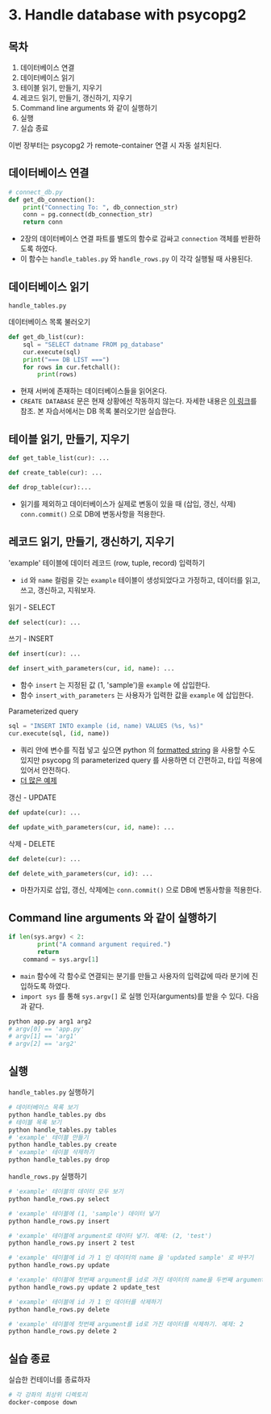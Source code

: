 # 3. Handle database with psycopg2

## 목차
1. 데이터베이스 연결
1. 데이터베이스 읽기
1. 테이블 읽기, 만들기, 지우기
1. 레코드 읽기, 만들기, 갱신하기, 지우기
1. Command line arguments 와 같이 실행하기
1. 실행
1. 실습 종료

이번 장부터는 psycopg2 가 remote-container 연결 시 자동 설치된다.
## 데이터베이스 연결
```python
# connect_db.py
def get_db_connection():
    print("Connecting To: ", db_connection_str)
    conn = pg.connect(db_connection_str)
    return conn
```
- 2장의 데이터베이스 연결 파트를 별도의 함수로 감싸고 <code>connection</code> 객체를 반환하도록 하였다.
- 이 함수는 <code>handle_tables.py</code> 와 <code>handle_rows.py</code> 이 각각 실행될 때 사용된다.

## 데이터베이스 읽기
<code>handle_tables.py</code>

데이터베이스 목록 불러오기
```python
def get_db_list(cur):
    sql = "SELECT datname FROM pg_database"
    cur.execute(sql)
    print("=== DB LIST ===")
    for rows in cur.fetchall():
        print(rows)
```
- 현재 서버에 존재하는 데이터베이스들을 읽어온다.
- <code>CREATE DATABASE</code> 문은 현재 상황에선 작동하지 않는다. 자세한 내용은 [이 링크](https://kb.objectrocket.com/postgresql/create-a-postgresql-database-using-the-psycopg2-python-library-755)를 참조. 본 자습서에서는 DB 목록 불러오기만 실습한다.

## 테이블 읽기, 만들기, 지우기
```python
def get_table_list(cur): ...

def create_table(cur): ...

def drop_table(cur):...
```
- 읽기를 제외하고 데이터베이스가 실제로 변동이 있을 때 (삽입, 갱신, 삭제) <code>conn.commit()</code> 으로 DB에 변동사항을 적용한다.

## 레코드 읽기, 만들기, 갱신하기, 지우기
'example' 테이블에 데이터 레코드 (row, tuple, record) 입력하기
- <code>id</code> 와 <code>name</code> 컬럼을 갖는 <code>example</code> 테이블이 생성되었다고 가정하고, 데이터를 읽고, 쓰고, 갱신하고, 지워보자.

읽기 - SELECT
```python
def select(cur): ...
```

쓰기 - INSERT
```python
def insert(cur): ...

def insert_with_parameters(cur, id, name): ...
```
- 함수 <code>insert</code> 는 지정된 값 (1, 'sample')을 <code>example</code> 에 삽입한다.
- 함수 <code>insert_with_parameters</code> 는 사용자가 입력한 값을 <code>example</code> 에 삽입한다.

Parameterized query
```python
sql = "INSERT INTO example (id, name) VALUES (%s, %s)"
cur.execute(sql, (id, name))
```
- 쿼리 안에 변수를 직접 넣고 싶으면 python 의 [formatted string](https://docs.python.org/ko/3/tutorial/inputoutput.html) 을 사용할 수도 있지만 psycopg 의 parameterized query 를 사용하면 더 간편하고, 타입 적용에 있어서 안전하다.
- [더 많은 예제](https://www.psycopg.org/docs/usage.html#passing-parameters-to-sql-queries)

갱신 - UPDATE
```python
def update(cur): ...

def update_with_parameters(cur, id, name): ...
```

삭제 - DELETE
```python
def delete(cur): ...

def delete_with_parameters(cur, id): ...
```

- 마찬가지로 삽입, 갱신, 삭제에는 <code>conn.commit()</code> 으로 DB에 변동사항을 적용한다.


## Command line arguments 와 같이 실행하기
```python
if len(sys.argv) < 2:
        print("A command argument required.")
        return
    command = sys.argv[1]
```
- <code>main</code> 함수에 각 함수로 연결되는 분기를 만들고 사용자의 입력값에 따라 분기에 진입하도록 하였다.
- <code>import sys</code> 를 통해 <code>sys.argv[]</code> 로 실행 인자(arguments)를 받을 수 있다. 다음과 같다.
```bash
python app.py arg1 arg2
# argv[0] == 'app.py'
# argv[1] == 'arg1'
# argv[2] == 'arg2'
```

## 실행
<code>handle_tables.py</code> 실행하기
```bash
# 데이터베이스 목록 보기
python handle_tables.py dbs
# 테이블 목록 보기
python handle_tables.py tables
# 'example' 테이블 만들기
python handle_tables.py create
# 'example' 테이블 삭제하기
python handle_tables.py drop
```
<code>handle_rows.py</code> 실행하기
```bash
# 'example' 테이블의 데이터 모두 보기
python handle_rows.py select

# 'example' 테이블에 (1, 'sample') 데이터 넣기
python handle_rows.py insert

# 'example' 테이블에 argument로 데이터 넣기. 예제: (2, 'test')
python handle_rows.py insert 2 test

# 'example' 테이블에 id 가 1 인 데이터의 name 을 'updated sample' 로 바꾸기
python handle_rows.py update

# 'example' 테이블에 첫번째 argument를 id로 가진 데이터의 name을 두번째 argument로 업데이트 하기. 예제: (2, 'update_test')
python handle_rows.py update 2 update_test

# 'example' 테이블에 id 가 1 인 데이터를 삭제하기
python handle_rows.py delete

# 'example' 테이블에 첫번째 argument를 id로 가진 데이터를 삭제하기. 예제: 2
python handle_rows.py delete 2
```

## 실습 종료
실습한 컨테이너를 종료하자
```bash
# 각 강좌의 최상위 디렉토리
docker-compose down
```